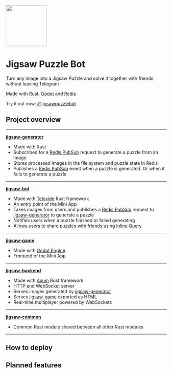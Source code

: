 <img src="https://i.imgur.com/0xKkOvz.png" width="128"/>

# Jigsaw Puzzle Bot

Turn any image into a Jigsaw Puzzle and solve it together with friends without leaving Telegram

Made with [Rust](https://www.rust-lang.org/), [Godot](https://godotengine.org/) and [Redis](https://redis.io/)

Try it out now: [@jigsawpuzzlebot](https://t.me/jigsawpuzzlebot)

## Project overview

---

**[jigsaw-generator](./jigsaw-generator)**

- Made with Rust
- Subscribed for a [Redis PubSub](https://redis.io/docs/interact/pubsub/) request to generate a puzzle from an image
- Stores processed images in the file system and puzzle state in Redis
- Publishes a [Redis PubSub](https://redis.io/docs/interact/pubsub/) event when a puzzle is generated. Or when it fails to generate a puzzle

---

**[jigsaw-bot](./jigsaw-bot)**

- Made with [Teloxide](https://github.com/teloxide/teloxide) Rust framework
- An entry point of the Mini App
- Takes images from users and publishes a [Redis PubSub](https://redis.io/docs/interact/pubsub/) request to [jigsaw-generator](./jigsaw-generator) to generate a puzzle
- Notifies users when a puzzle finished or failed generating
- Allows users to share puzzles with friends using [Inline Query](https://core.telegram.org/bots/features#inline-requests)

---

**[jigsaw-game](./jigsaw-game)**

- Made with [Godot Engine](https://godotengine.org/)
- Frontend of the Mini App

---

**[jigsaw-backend](./jigsaw-backend)**

- Made with [Axum](https://github.com/tokio-rs/axum) Rust framework
- HTTP and WebSocket server
- Serves images generated by [jigsaw-generator](./jigsaw-generator)
- Serves [jigsaw-game](./jigsaw-game) exported as HTML
- Real-time multiplayer powered by WebSockets

---

**[jigsaw-common](./jigsaw-common)**

- Common Rust module shared between all other Rust modules

---

## How to deploy 

## Planned features
